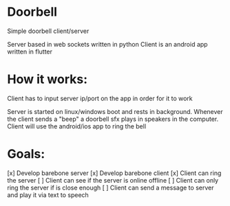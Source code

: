 # Doorbell
Simple doorbell client/server

Server based in web sockets written in python
Client is an android app written in flutter

# How it works:

Client has to input server ip/port on the app in order for it to work

Server is started on linux/windows boot and rests in background. Whenever the client sends a "beep" a doorbell sfx plays in speakers in the computer.
Client will use the android/ios app to ring the bell

# Goals: 

[x] Develop barebone server
[x] Develop barebone client
[x] Client can ring the server
[ ] Client can see if the server is online offline
[ ] Client can only ring the server if is close enough
[ ] Client can send a message to server and play it via text to speech



